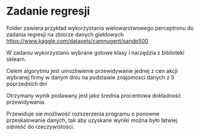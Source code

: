# Zadanie regresji
Folder zawiera przykład wykorzystania wielowarstwowego perceptronu do zadania regresji na zbiorze danych giełdowych https://www.kaggle.com/datasets/camnugent/sandp500     

W zadaniu wykorzystano wybrane gotowe klasy i narzędzia z biblioteki sklearn.  

Celem algorytmu jest umozliwienie przewidywanie jednej z cen akcji wybranej firmy w danym dniu na podstawie znajomosci danych z 5 poprzednich dni

Otrzymany wynik podawany jest jako średnia procentowa dokładność przewidywania.  

Przewiduje sie możliwość rozszerzenia programu o ponowne przeskalowanie danych, tak aby uzyskane wyniki można było łatwiej odnieść do rzeczywistości.
